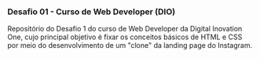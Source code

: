 ### Desafio 01 - Curso de Web Developer (DIO)

Repositório do Desafio 1 do curso de Web Developer da Digital Inovation One, cujo principal objetivo é fixar os conceitos básicos de HTML e CSS por meio do desenvolvimento de um "clone" da landing page do Instagram.